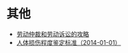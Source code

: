 <!-- ex_nonav -->
# 其他

* [劳动仲裁和劳动诉讼的攻略](劳动仲裁和劳动诉讼的攻略.md)
* [人体损伤程度鉴定标准（2014-01-01）](人体损伤程度鉴定标准（2014-01-01）.md)
